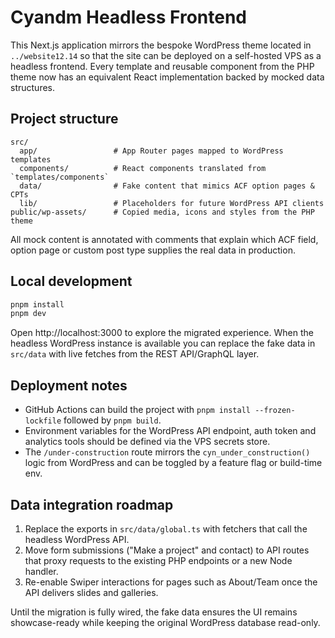 # Cyandm Headless Frontend

This Next.js application mirrors the bespoke WordPress theme located in `../website12.14` so that the site can be deployed on a self-hosted VPS as a headless frontend. Every template and reusable component from the PHP theme now has an equivalent React implementation backed by mocked data structures.

## Project structure

```
src/
  app/                 # App Router pages mapped to WordPress templates
  components/          # React components translated from `templates/components`
  data/                # Fake content that mimics ACF option pages & CPTs
  lib/                 # Placeholders for future WordPress API clients
public/wp-assets/      # Copied media, icons and styles from the PHP theme
```

All mock content is annotated with comments that explain which ACF field, option page or custom post type supplies the real data in production.

## Local development

```bash
pnpm install
pnpm dev
```

Open http://localhost:3000 to explore the migrated experience. When the headless WordPress instance is available you can replace the fake data in `src/data` with live fetches from the REST API/GraphQL layer.

## Deployment notes

- GitHub Actions can build the project with `pnpm install --frozen-lockfile` followed by `pnpm build`.
- Environment variables for the WordPress API endpoint, auth token and analytics tools should be defined via the VPS secrets store.
- The `/under-construction` route mirrors the `cyn_under_construction()` logic from WordPress and can be toggled by a feature flag or build-time env.

## Data integration roadmap

1. Replace the exports in `src/data/global.ts` with fetchers that call the headless WordPress API.
2. Move form submissions ("Make a project" and contact) to API routes that proxy requests to the existing PHP endpoints or a new Node handler.
3. Re-enable Swiper interactions for pages such as About/Team once the API delivers slides and galleries.

Until the migration is fully wired, the fake data ensures the UI remains showcase-ready while keeping the original WordPress database read-only.
